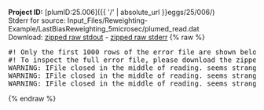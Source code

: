 **Project ID:** [plumID:25.006]({{ '/' | absolute_url }}eggs/25/006/)  
Stderr for source:  Input_Files/Reweighting-Example/LastBiasReweighting_5microsec/plumed_read.dat   
Download: [zipped raw stdout](plumed_read.dat.plumed_master.stdout.txt.zip) - [zipped raw stderr](plumed_read.dat.plumed_master.stderr.txt.zip) 
{% raw %}
<pre>
#! Only the first 1000 rows of the error file are shown below
#! To inspect the full error file, please download the zipped raw stderr file above
WARNING: IFile closed in the middle of reading. seems strange!
WARNING: IFile closed in the middle of reading. seems strange!
WARNING: IFile closed in the middle of reading. seems strange!
</pre>
{% endraw %}
